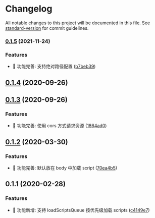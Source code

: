 # Changelog

All notable changes to this project will be documented in this file. See [standard-version](https://github.com/conventional-changelog/standard-version) for commit guidelines.

### [0.1.5](https://github.com/one-gourd/aa-loader/compare/v0.1.4...v0.1.5) (2021-11-24)


### Features

* 🎸 功能完善: 支持绝对路径配置 ([b7beb39](https://github.com/one-gourd/aa-loader/commit/b7beb39adce6b39cdb52ef93ec65e424a412e705))

## [0.1.4](https://github.com/one-gourd/aa-loader/compare/v0.1.3...v0.1.4) (2020-09-26)



## [0.1.3](https://github.com/one-gourd/aa-loader/compare/v0.1.2...v0.1.3) (2020-09-26)


### Features

* 🎸 功能完善: 使用 cors 方式请求资源 ([1864ad0](https://github.com/one-gourd/aa-loader/commit/1864ad0))



## [0.1.2](https://github.com/one-gourd/aa-loader/compare/v0.1.1...v0.1.2) (2020-03-30)


### Features

* 🎸 功能完善: 默认放在 body 中加载 script ([70ea4b5](https://github.com/one-gourd/aa-loader/commit/70ea4b5))



## 0.1.1 (2020-02-28)


### Features

* 🎸 功能新增: 支持 loadScriptsQueue 按优先级加载 scripts ([c4149e7](https://github.com/one-gourd/aa-loader/commit/c4149e7))
